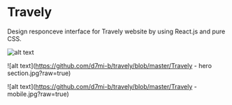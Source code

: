 # Travely

Design responceve interface for Travely website by using React.js and pure CSS.

![alt text](https://github.com/d7mi-b/travely/blob/master/Travely.jpg?raw=true)

![alt text](https://github.com/d7mi-b/travely/blob/master/Travely - hero section.jpg?raw=true)

![alt text](https://github.com/d7mi-b/travely/blob/master/Travely - mobile.jpg?raw=true)
